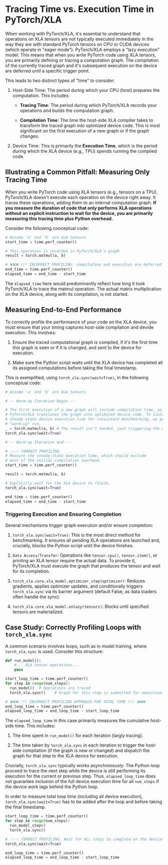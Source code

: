 # Tracing Time vs. Execution Time in PyTorch/XLA

When working with PyTorch/XLA, it's essential to understand that operations on
XLA tensors are not typically executed immediately in the way they are with
standard PyTorch tensors on CPU or CUDA devices (which operate in "eager mode").
PyTorch/XLA employs a "lazy execution" model. This means that when you write
PyTorch code using XLA tensors, you are primarily defining or tracing a
computation graph. The compilation of the currently traced graph and it's
subsequent execution on the device are deferred until a specific trigger point.

This leads to two distinct types of "time" to consider:

1. Host-Side Time: The period during which your CPU (host) prepares the
computation. This includes:

   - **Tracing Time**: The period during which PyTorch/XLA records your
   operations and builds the computation graph.

   - **Compilation Time**: The time the host-side XLA compiler takes to
   transform the traced graph into optimized device code. This is most
   significant on the first execution of a new graph or if the graph changes.

2. Device Time: This is primarily the **Execution Time**, which is the period
   during which the XLA device (e.g., TPU) spends running the compiled code.

## Illustrating a Common Pitfall: Measuring Only Tracing Time

When you write PyTorch code using XLA tensors (e.g., tensors on a TPU),
PyTorch/XLA doesn't execute each operation on the device right away. It traces
these operations, adding them to an internal computation graph. **If you measure
the duration of code that only performs XLA operations without an explicit
instruction to wait for the device, you are primarily measuring this tracing
time plus Python overhead.**

Consider the following conceptual code:

```Python
# Assume 'a' and 'b' are XLA tensors
start_time = time.perf_counter()

# This operation is recorded in PyTorch/XLA's graph
result = torch.matmul(a, b)

# ❌❌❌ !!! INCORRECT PROFILING: compilation and execution are deferred !!! ❌❌❌
end_time = time.perf_counter()
elapsed_time = end_time - start_time
```

The `elapsed_time` here would predominantly reflect how long it took PyTorch/XLA
to trace the matmul operation. The actual matrix multiplication on the XLA
device, along with its compilation, is not started.

## Measuring End-to-End Performance

To correctly profile the performance of your code on the XLA device, you must
ensure that your timing captures host-side compilation and devide execution.
This involves:

1. Ensure the traced computational graph is compiled, if it's the first time
this graph is seen or if it is changed, and sent to the device for execution.

1. Make sure the Python script waits until the XLA device has completed all its
assigned computations before taking the final timestamp.

This is exemplified, using `torch_xla.sync(wait=True)`, in the following
conceptual code:

```Python
# Assume 'a' and 'b' are XLA tensors

# -- Warm-up Iteration begin ---

# The first execution of a new graph will include compilation time, as
# PyTorch/XLA translates the graph into optimized device code. To isolate the
# steady-state device execution time for consistent benchmarking, we perform a
# "warm-up" run.
_ = torch.matmul(a, b) # The result isn't needed, just triggering the op
torch_xla.sync(wait=True)

# -- Warm-up Iteration end ---

# ✅✅✅ CORRECT PROFILING
# Measure the steady-state execution time, which should exclude
# most of the initial compilation overhead.
start_time = time.perf_counter()

result = torch.matmul(a, b)

# Explicitly wait for the XLA device to finish.
torch_xla.sync(wait=True)

end_time = time.perf_counter()
elapsed_time = end_time - start_time
```

### Triggering Execution and Ensuring Completion

Several mechanisms trigger graph execution and/or ensure completion:

1. `torch_xla.sync(wait=True)`: This is the most direct method for benchmarking.
It ensures all pending XLA operations are launched and, crucially, blocks the
Python script until the device finishes.

1. `Data Access/Transfer`: Operations like `tensor.cpu()`, `tensor.item()`, or
printing an XLA tensor require the actual data. To provide it, PyTorch/XLA must
execute the graph that produces the tensor and wait for its completion.

1. `torch_xla.core.xla_model.optimizer_step(optimizer)`: Reduces gradients,
applies optimizer updates, and conditionally triggers `torch_xla.sync` via its
barrier argument (default False, as data loaders often handle the sync).

1. `torch_xla.core.xla_model.unlazy(tensors)`: Blocks until specified tensors
are materialized.

## Case Study: Correctly Profiling Loops with `torch_xla.sync`

A common scenario involves loops, such as in model training, where
`torch_xla.sync` is used. Consider this structure:

```Python
def run_model():
    #... XLA tensor operations...
    pass

start_loop_time = time.perf_counter()
for step in range(num_steps):
  run_model()  # Operations are traced
  torch_xla.sync()    # Graph for this step is submitted for execution

# ❌❌❌ !!! INCORRECT PROFILING APPROACH FOR TOTAL TIME !!! ❌❌❌
end_loop_time = time.perf_counter()
elapsed_loop_time = end_loop_time - start_loop_time
```

The `elapsed_loop_time` in this case primarily measures the cumulative host-side
time. This includes:

1. The time spent in `run_model()` for each iteration (largly tracing).

1. The time taken by `torch_xla.sync` in each iteration to trigger the host-side
compilation (if the graph is new or changed) and dispatch the graph for that
step to the XLA device for execution.

Crucially, `torch_xla.sync` typically works asynchronously: The Python loop
proceed to trace the next step while the device is still performing its
execution for the current or previous step. Thus, `elapsed_loop_time` does not
guarantee inclusion of the full device execution time for all `num_steps` if the
device work lags behind the Python loop.

In order to measure total loop time (including all device execution),
`torch_xla.sync(wait=True)` has to be added after the loop and before taking the
final timestamp.

```Python
start_loop_time = time.perf_counter()
for step in range(num_steps):
  run_model_step()
  torch_xla.sync()

# ✅✅✅ CORRECT PROFILING: Wait for ALL steps to complete on the device.
torch_xla.sync(wait=True)

end_loop_time = time.perf_counter()
elapsed_loop_time = end_loop_time - start_loop_time
```

